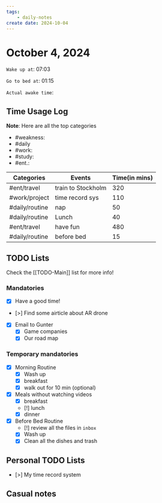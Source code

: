 ```yaml
---
tags: 
    - daily-notes
create date: 2024-10-04
---
```


# October 4, 2024

`Wake up at`: 07:03

`Go to bed at`: 01:15

`Actual awake time`: 

## Time Usage Log

**Note**: Here are all the top categories

- #weakness: 
- #daily
- #work:
- #study:
- #ent.:

| Categories     | Events             | Time(in mins) |
|----------------|--------------------|---------------|
| #ent/travel    | train to Stockholm | 320           |
| #work/project  | time record sys    | 110           |
| #daily/routine | nap                | 50            |
| #daily/routine | Lunch              | 40            |
| #ent/travel    | have fun           | 480           |
| #daily/routine | before bed         | 15            |

## TODO Lists

Check the [[TODO-Main]] list for more info!

### Mandatories

- [x] Have a good time!
- [>] Find some airticle about AR drone
- [x] Email to Gunter 
    - [x] Game companies
    - [x] Our road map

### Temporary mandatories

- [x] Morning Routine 
    - [x] Wash up
    - [x] breakfast
    - [x] walk out for 10 min (optional)

- [x] Meals without watching videos
    - [x] breakfast
    - [!] lunch
    - [x] dinner

- [x] Before Bed Routine
    - [!] review all the files in `inbox`
    - [x] Wash up
    - [x] Clean all the dishes and trash
    
## Personal TODO Lists

- [>] My time record system

## Casual notes
